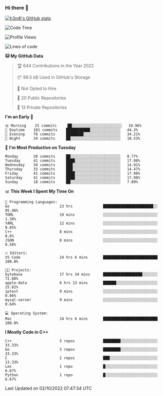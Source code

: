 ### Hi there 👋

[![h3n4l's GitHub stats](https://github-readme-stats.vercel.app/api?username=h3n4l&count_private=true&show_icons=true&theme=radical)](https://github.com/h3n4l/github-readme-stats)

<!--START_SECTION:waka-->
![Code Time](http://img.shields.io/badge/Code%20Time-715%20hrs%2040%20mins-blue)

![Profile Views](http://img.shields.io/badge/Profile%20Views-7-blue)

![Lines of code](https://img.shields.io/badge/From%20Hello%20World%20I%27ve%20Written-43%20Thousand%20lines%20of%20code-blue)

**🐱 My GitHub Data** 

> 🏆 644 Contributions in the Year 2022
 > 
> 📦 99.5 kB Used in GitHub's Storage 
 > 
> 🚫 Not Opted to Hire
 > 
> 📜 20 Public Repositories 
 > 
> 🔑 13 Private Repositories  
 > 
**I'm an Early 🐤** 

```text
🌞 Morning    25 commits     ██░░░░░░░░░░░░░░░░░░░░░░░   10.96% 
🌆 Daytime    101 commits    ███████████░░░░░░░░░░░░░░   44.3% 
🌃 Evening    78 commits     ████████░░░░░░░░░░░░░░░░░   34.21% 
🌙 Night      24 commits     ██░░░░░░░░░░░░░░░░░░░░░░░   10.53%

```
📅 **I'm Most Productive on Tuesday** 

```text
Monday       20 commits     ██░░░░░░░░░░░░░░░░░░░░░░░   8.77% 
Tuesday      41 commits     ████░░░░░░░░░░░░░░░░░░░░░   17.98% 
Wednesday    34 commits     ███░░░░░░░░░░░░░░░░░░░░░░   14.91% 
Thursday     33 commits     ███░░░░░░░░░░░░░░░░░░░░░░   14.47% 
Friday       41 commits     ████░░░░░░░░░░░░░░░░░░░░░   17.98% 
Saturday     41 commits     ████░░░░░░░░░░░░░░░░░░░░░   17.98% 
Sunday       18 commits     ██░░░░░░░░░░░░░░░░░░░░░░░   7.89%

```


📊 **This Week I Spent My Time On** 

```text
💬 Programming Languages: 
Go                       23 hrs              ███████████████████████░░   95.46% 
TOML                     19 mins             ░░░░░░░░░░░░░░░░░░░░░░░░░   1.38% 
YAML                     12 mins             ░░░░░░░░░░░░░░░░░░░░░░░░░   0.85% 
C++                      8 mins              ░░░░░░░░░░░░░░░░░░░░░░░░░   0.6% 
JSON                     8 mins              ░░░░░░░░░░░░░░░░░░░░░░░░░   0.58%

🔥 Editors: 
VS Code                  24 hrs 6 mins       █████████████████████████   100.0%

🐱‍💻 Projects: 
bytebase                 17 hrs 34 mins      ██████████████████░░░░░░░   72.88% 
apple-data               6 hrs 13 mins       ██████░░░░░░░░░░░░░░░░░░░   25.82% 
zptest                   9 mins              ░░░░░░░░░░░░░░░░░░░░░░░░░   0.66% 
mysql-server             9 mins              ░░░░░░░░░░░░░░░░░░░░░░░░░   0.64%

💻 Operating System: 
Mac                      24 hrs 6 mins       █████████████████████████   100.0%

```

**I Mostly Code in C++** 

```text
C++                      5 repos             ████████░░░░░░░░░░░░░░░░░   33.33% 
Go                       5 repos             ████████░░░░░░░░░░░░░░░░░   33.33% 
C                        2 repos             ███░░░░░░░░░░░░░░░░░░░░░░   13.33% 
Lex                      1 repo              █░░░░░░░░░░░░░░░░░░░░░░░░   6.67% 
Python                   1 repo              █░░░░░░░░░░░░░░░░░░░░░░░░   6.67%

```



 Last Updated on 02/10/2022 07:47:34 UTC
<!--END_SECTION:waka-->

